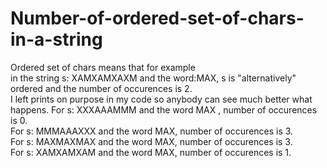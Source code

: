 # Number-of-ordered-set-of-chars-in-a-string
Ordered set of chars means that for example <br/>
in the string s: XAMXAMXAXM and the word:MAX, s is "alternatively" ordered and the number of occurences is 2. <br/>
I left prints on purpose in my code so anybody can see much better what happens.
For s: XXXAAAMMM and the word MAX , number of occurences is 0. <br/>
For s: MMMAAAXXX and the word MAX, number of occurences is 3. <br/>
For s: MAXMAXMAX and the word MAX, number of occurences is 3. <br/>
For s: XAMXAMXAM and the word MAX, number of occurences is 1. <br/>
